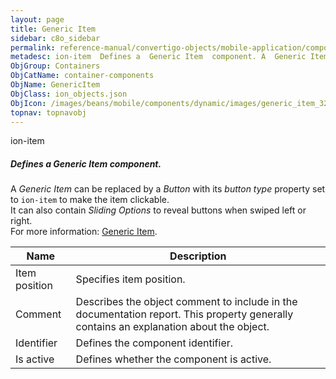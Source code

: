 ```yaml
---
layout: page
title: Generic Item
sidebar: c8o_sidebar
permalink: reference-manual/convertigo-objects/mobile-application/components/container-components/generic-item/
metadesc: ion-item  Defines a  Generic Item  component. A  Generic Item  can be replaced by a  Button  with its  button type  property set to  ion-item  to make
ObjGroup: Containers
ObjCatName: container-components
ObjName: GenericItem
ObjClass: ion_objects.json
ObjIcon: /images/beans/mobile/components/dynamic/images/generic_item_32x32.png
topnav: topnavobj
---
```

ion-item<br/>

##### Defines a <i>Generic Item</i> component.<br/>
A <i>Generic Item</i> can be replaced by a <i>Button</i> with its <i>button type</i> property set to <code>ion-item</code> to make the item clickable.<br/>
It can also contain <i>Sliding Options</i> to reveal buttons when swiped left or right.<br/>
 For more information: <a href='https://ionicframework.com/docs/v3/components/#lists' target='_blank'>Generic Item</a>.

Name | Description 
--- | ---
Item position | Specifies item position.
Comment | Describes the object comment to include in the documentation report.  This property generally contains an explanation about the object. 
Identifier | Defines the component identifier.  
Is active | Defines whether the component is active. 

